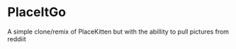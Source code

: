 # PlaceItGo
A simple clone/remix of PlaceKitten but with the abillity to pull pictures from reddiit 

